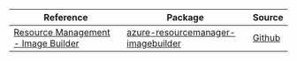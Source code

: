 | Reference | Package | Source |
|---|---|---|
|[Resource Management - Image Builder](resourcemanager-imagebuilder-readme.md)|[azure-resourcemanager-imagebuilder](https://repo1.maven.org/maven2/com/azure/resourcemanager/azure-resourcemanager-imagebuilder)|[Github](https://github.com/Azure/azure-sdk-for-java/blob/main/sdk/imagebuilder/azure-resourcemanager-imagebuilder)|
